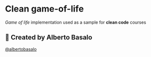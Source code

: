 # Clean game-of-life

_Game of life_ implementation used as a sample for **clean code** courses


## 👨 Created by Alberto Basalo

[@albertobasalo](https://twitter.com/albertobasalo)
